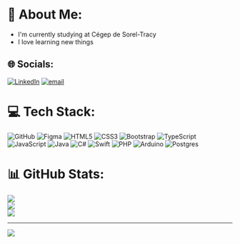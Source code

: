 # 💫 About Me:
<ul>
  <li>I'm currently studying at Cégep de Sorel-Tracy</li>
  <li>I love learning new things</li>
</ul>

## 🌐 Socials:
[![LinkedIn](https://img.shields.io/badge/LinkedIn-%230077B5.svg?logo=linkedin&logoColor=white)](https://linkedin.com/in/christian-boleku-mumbanza-0275342a3) [![email](https://img.shields.io/badge/Email-D14836?logo=gmail&logoColor=white)](mailto:Cboleku162004@gmail.ocm) 

# 💻 Tech Stack:
![GitHub](https://img.shields.io/badge/github-%23121011.svg?style=for-the-badge&logo=github&logoColor=white)
![Figma](https://img.shields.io/badge/figma-%23F24E1E.svg?style=for-the-badge&logo=figma&logoColor=white) 
![HTML5](https://img.shields.io/badge/html5-%23E34F26.svg?style=for-the-badge&logo=html5&logoColor=white) 
![CSS3](https://img.shields.io/badge/css3-%231572B6.svg?style=for-the-badge&logo=css3&logoColor=white)
![Bootstrap](https://img.shields.io/badge/bootstrap-%238511FA.svg?style=for-the-badge&logo=bootstrap&logoColor=white) 
![TypeScript](https://img.shields.io/badge/typescript-%23007ACC.svg?style=for-the-badge&logo=typescript&logoColor=white) 
![JavaScript](https://img.shields.io/badge/javascript-%23323330.svg?style=for-the-badge&logo=javascript&logoColor=%23F7DF1E) 
![Java](https://img.shields.io/badge/java-%23ED8B00.svg?style=for-the-badge&logo=openjdk&logoColor=white) 
![C#](https://img.shields.io/badge/c%23-%23239120.svg?style=for-the-badge&logo=csharp&logoColor=white) 
![Swift](https://img.shields.io/badge/swift-F54A2A?style=for-the-badge&logo=swift&logoColor=white) 
![PHP](https://img.shields.io/badge/php-%23777BB4.svg?style=for-the-badge&logo=php&logoColor=white) 
![Arduino](https://img.shields.io/badge/-Arduino-00979D?style=for-the-badge&logo=Arduino&logoColor=white) 
![Postgres](https://img.shields.io/badge/postgres-%23316192.svg?style=for-the-badge&logo=postgresql&logoColor=white) 

# 📊 GitHub Stats:
![](https://github-readme-stats.vercel.app/api?username=proudhAteR&theme=dark&hide_border=false&include_all_commits=false&count_private=false)<br/>
![](https://github-readme-streak-stats.herokuapp.com/?user=proudhAteR&theme=dark&hide_border=false)<br/>
![](https://github-readme-stats.vercel.app/api/top-langs/?username=proudhAteR&theme=dark&hide_border=false&include_all_commits=false&count_private=false&layout=compact)

---
[![](https://visitcount.itsvg.in/api?id=proudhAteR&icon=0&color=0)](https://visitcount.itsvg.in)

<!-- Proudly created with GPRM ( https://gprm.itsvg.in ) -->
